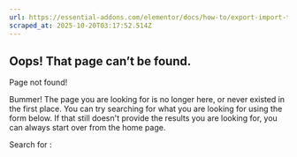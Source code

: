 ```yaml
---
url: https://essential-addons.com/elementor/docs/how-to/export-import-templates/
scraped_at: 2025-10-20T03:17:52.514Z
---
```


## Oops! That page can’t be found.

Page not found!

Bummer! The page you are looking for is no longer here, or never existed in the first place. You can try searching for what you are looking for using the form below. If that still doesn't provide the results you are looking for, you can always start over from the home page.

Search for :
